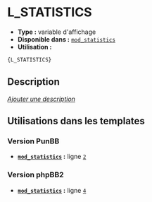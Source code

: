 # L_STATISTICS
* __Type :__ variable d'affichage
* __Disponible dans :__ [`mod_statistics`](../tpl/var/mod_statistics.md#readme)
* __Utilisation :__

```html
{L_STATISTICS}
```

## Description
[*Ajouter une description*](https://fa-tvars.appspot.com/var/L_STATISTICS)

## Utilisations dans les templates

### Version PunBB
* __[`mod_statistics`](../tpl/var/mod_statistics.md#readme) :__ ligne [`2`](../tpl/src/punbb/mod_statistics.tpl#L2)

### Version phpBB2
* __[`mod_statistics`](../tpl/var/mod_statistics.md#readme) :__ ligne [`4`](../tpl/src/subsilver/mod_statistics.tpl#L4)
